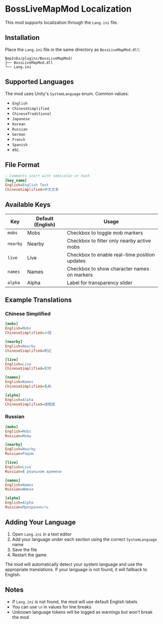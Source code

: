 # BossLiveMapMod Localization

This mod supports localization through the `Lang.ini` file.

## Installation

Place the `Lang.ini` file in the same directory as `BossLiveMapMod.dll`:
```
BepInEx/plugins/BossLiveMapMod/
├── BossLiveMapMod.dll
└── Lang.ini
```

## Supported Languages

The mod uses Unity's `SystemLanguage` enum. Common values:
- `English`
- `ChineseSimplified`
- `ChineseTraditional`
- `Japanese`
- `Korean`
- `Russian`
- `German`
- `French`
- `Spanish`
- etc.

## File Format

```ini
; Comments start with semicolon or hash
[key_name]
English=English Text
ChineseSimplified=中文文本
```

## Available Keys

| Key | Default (English) | Usage |
|-----|------------------|-------|
| `mobs` | Mobs | Checkbox to toggle mob markers |
| `nearby` | Nearby | Checkbox to filter only nearby active mobs |
| `live` | Live | Checkbox to enable real-time position updates |
| `names` | Names | Checkbox to show character names on markers |
| `alpha` | Alpha | Label for transparency slider |

## Example Translations

### Chinese Simplified
```ini
[mobs]
English=Mobs
ChineseSimplified=小怪

[nearby]
English=Nearby
ChineseSimplified=附近

[live]
English=Live
ChineseSimplified=实时

[names]
English=Names
ChineseSimplified=名称

[alpha]
English=Alpha
ChineseSimplified=透明度
```

### Russian
```ini
[mobs]
English=Mobs
Russian=Мобы

[nearby]
English=Nearby
Russian=Рядом

[live]
English=Live
Russian=В реальном времени

[names]
English=Names
Russian=Имена

[alpha]
English=Alpha
Russian=Прозрачность
```

## Adding Your Language

1. Open `Lang.ini` in a text editor
2. Add your language under each section using the correct `SystemLanguage` name
3. Save the file
4. Restart the game

The mod will automatically detect your system language and use the appropriate translations. If your language is not found, it will fallback to English.

## Notes

- If `Lang.ini` is not found, the mod will use default English labels
- You can use `\n` in values for line breaks
- Unknown language tokens will be logged as warnings but won't break the mod